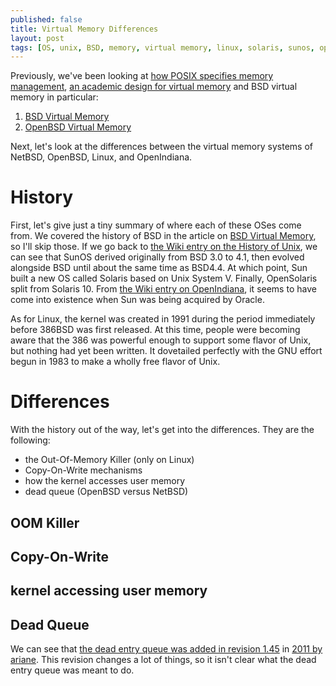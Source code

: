 ```yaml
---
published: false
title: Virtual Memory Differences
layout: post
tags: [OS, unix, BSD, memory, virtual memory, linux, solaris, sunos, openindiana]
---
```


Previously, we've been looking at [how POSIX specifies memory management](/2016/02/01/posix-memory-management/), [an academic design for virtual memory](/2016/02/07/radixVM/) and BSD virtual memory in particular:

1. [BSD Virtual Memory](/2016/02/02/BSD-virtual-memory/)
2. [OpenBSD Virtual Memory](/2016/02/23/OpenBSD-Virtual-Memory/)

Next, let's look at the differences between the virtual memory systems of NetBSD, OpenBSD, Linux, and OpenIndiana.

# History

First, let's give just a tiny summary of where each of these OSes come from.  We covered the history of BSD in the article on [BSD Virtual Memory](/2016/02/02/BSD-virtual-memory/), so I'll skip those.  If we go back to [the Wiki entry on the History of Unix](https://en.wikipedia.org/wiki/History_of_Unix), we can see that SunOS derived originally from BSD 3.0 to 4.1, then evolved alongside BSD until about the same time as BSD4.4.  At which point, Sun built a new OS called Solaris based on Unix System V.  Finally, OpenSolaris split from Solaris 10.  From [the Wiki entry on OpenIndiana](https://en.wikipedia.org/wiki/OpenIndiana), it seems to have come into existence when Sun was being acquired by Oracle.

As for Linux, the kernel was created in 1991 during the period immediately before 386BSD was first released.  At this time, people were becoming aware that the 386 was powerful enough to support some flavor of Unix, but nothing had yet been written.  It dovetailed perfectly with the GNU effort begun in 1983 to make a wholly free flavor of Unix.

# Differences

With the history out of the way, let's get into the differences.  They are the following:

- the Out-Of-Memory Killer (only on Linux)
- Copy-On-Write mechanisms
- how the kernel accesses user memory
- dead queue (OpenBSD versus NetBSD)

## OOM Killer

## Copy-On-Write

## kernel accessing user memory

## Dead Queue

We can see that [the dead entry queue was added in revision 1.45](http://cvsweb.openbsd.org/cgi-bin/cvsweb/src/sys/uvm/uvm_map.h.diff?r1=text&tr1=1.44&r2=text&tr2=1.45) in [2011 by ariane](http://cvsweb.openbsd.org/cgi-bin/cvsweb/src/sys/uvm/uvm_map.h?rev=1.45&content-type=text/x-cvsweb-markup).  This revision changes a lot of things, so it isn't clear what the dead entry queue was meant to do.
